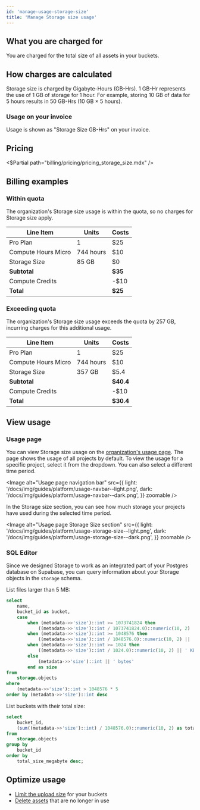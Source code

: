 ```yaml
---
id: 'manage-usage-storage-size'
title: 'Manage Storage size usage'
---
```


## What you are charged for

You are charged for the total size of all assets in your buckets.

## How charges are calculated

Storage size is charged by Gigabyte-Hours (GB-Hrs). 1 GB-Hr represents the use of 1 GB of storage for 1 hour.
For example, storing 10 GB of data for 5 hours results in 50 GB-Hrs (10 GB × 5 hours).

### Usage on your invoice

Usage is shown as "Storage Size GB-Hrs" on your invoice.

## Pricing

<$Partial path="billing/pricing/pricing_storage_size.mdx" />

## Billing examples

### Within quota

The organization's Storage size usage is within the quota, so no charges for Storage size apply.

| Line Item           | Units     | Costs   |
| ------------------- | --------- | ------- |
| Pro Plan            | 1         | $25     |
| Compute Hours Micro | 744 hours | $10     |
| Storage Size        | 85 GB     | $0      |
| **Subtotal**        |           | **$35** |
| Compute Credits     |           | -$10    |
| **Total**           |           | **$25** |

### Exceeding quota

The organization's Storage size usage exceeds the quota by 257 GB, incurring charges for this additional usage.

| Line Item           | Units     | Costs     |
| ------------------- | --------- | --------- |
| Pro Plan            | 1         | $25       |
| Compute Hours Micro | 744 hours | $10       |
| Storage Size        | 357 GB    | $5.4      |
| **Subtotal**        |           | **$40.4** |
| Compute Credits     |           | -$10      |
| **Total**           |           | **$30.4** |

## View usage

### Usage page

You can view Storage size usage on the [organization's usage page](https://supabase.com/dashboard/org/_/usage). The page shows the usage of all projects by default. To view the usage for a specific project, select it from the dropdown. You can also select a different time period.

<Image
  alt="Usage page navigation bar"
  src={{
    light: '/docs/img/guides/platform/usage-navbar--light.png',
    dark: '/docs/img/guides/platform/usage-navbar--dark.png',
  }}
  zoomable
/>

In the Storage size section, you can see how much storage your projects have used during the selected time period.

<Image
  alt="Usage page Storage Size section"
  src={{
    light: '/docs/img/guides/platform/usage-storage-size--light.png',
    dark: '/docs/img/guides/platform/usage-storage-size--dark.png',
  }}
  zoomable
/>

### SQL Editor

Since we designed Storage to work as an integrated part of your Postgres database on Supabase, you can query information about your Storage objects in the `storage` schema.

List files larger than 5 MB:

```sql
select
    name,
    bucket_id as bucket,
    case
        when (metadata->>'size')::int >= 1073741824 then
            ((metadata->>'size')::int / 1073741824.0)::numeric(10, 2) || ' GB'
        when (metadata->>'size')::int >= 1048576 then
            ((metadata->>'size')::int / 1048576.0)::numeric(10, 2) || ' MB'
        when (metadata->>'size')::int >= 1024 then
            ((metadata->>'size')::int / 1024.0)::numeric(10, 2) || ' KB'
        else
            (metadata->>'size')::int || ' bytes'
        end as size
from
    storage.objects
where
    (metadata->>'size')::int > 1048576 * 5
order by (metadata->>'size')::int desc
```

List buckets with their total size:

```sql
select
    bucket_id,
    (sum((metadata->>'size')::int) / 1048576.0)::numeric(10, 2) as total_size_megabyte
from
    storage.objects
group by
    bucket_id
order by
    total_size_megabyte desc;
```

## Optimize usage

- [Limit the upload size](/docs/guides/storage/production/scaling#limit-the-upload-size) for your buckets
- [Delete assets](/docs/guides/storage/management/delete-objects) that are no longer in use